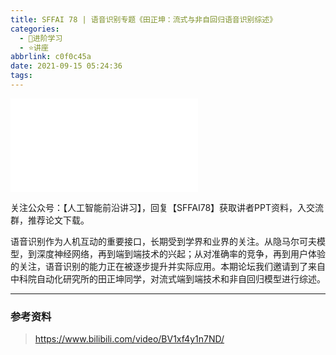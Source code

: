 ```yaml
---
title: SFFAI 78 | 语音识别专题《田正坤：流式与非自回归语音识别综述》
categories:
  - 🌙进阶学习
  - ⭐讲座
abbrlink: c0f0c45a
date: 2021-09-15 05:24:36
tags:
---
```


<iframe src="//player.bilibili.com/player.html?aid=293014588&bvid=BV1xf4y1n7ND&cid=408755326&p=1" scrolling="no" border="0" frameborder="no" framespacing="0" allowfullscreen="true"> </iframe>

<!--more-->

关注公众号：【人工智能前沿讲习】，回复【SFFAI78】获取讲者PPT资料，入交流群，推荐论文下载。

语音识别作为人机互动的重要接口，长期受到学界和业界的关注。从隐马尔可夫模型，到深度神经网络，再到端到端技术的兴起；从对准确率的竞争，再到用户体验的关注，语音识别的能力正在被逐步提升并实际应用。本期论坛我们邀请到了来自中科院自动化研究所的田正坤同学，对流式端到端技术和非自回归模型进行综述。

***

### 参考资料

> <https://www.bilibili.com/video/BV1xf4y1n7ND/>
